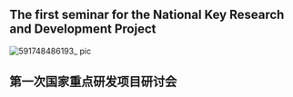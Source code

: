 ## The first seminar for the National Key Research and Development Project
![591748486193_ pic](https://github.com/user-attachments/assets/87929056-41b2-40aa-9b0f-3aac682d72ad)

## 第一次国家重点研发项目研讨会
